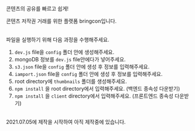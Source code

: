 콘텐츠의 공유를 빠르고 쉽게!

콘텐츠 저작권 거래를 위한 플랫폼 bringcon입니다.

<br />
파일을 실행하기 위해 다음 과정을 수행해주세요.

1. `dev.js` file을 `config` 폴더 안에 생성해주세요.
2. mongoDB 정보를 `dev.js` file안에다가 넣어주세요.
3. `s3.json` file을 `config` 폴더 안에 생성 후 정보를 입력해주세요.
4. `iamport.json` file을 `config` 폴더 안에 생성 후 정보를 입력해주세요.
5. root directory에 `thumbnails` 폴더를 생성해주세요.
6. `npm install` 을 root directory에서 입력해주세요. (백엔드 종속성 다운받기)
7. `npm install` 을 `client` directory에서 입력해주세요. (프론트엔드 종속성 다운받기)


<br />
 2021.07.05에 제작을 시작하여 아직 제작중에 있습니다.
